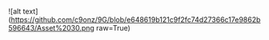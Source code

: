 ![alt text](https://github.com/c9onz/9G/blob/e648619b121c9f2fc74d27366c17e9862b596643/Asset%2030.png raw=True)


<!---
c9onz/c9onz is a ✨ special ✨ repository because its `README.md` (this file) appears on your GitHub profile.
You can click the Preview link to take a look at your changes.
--->
